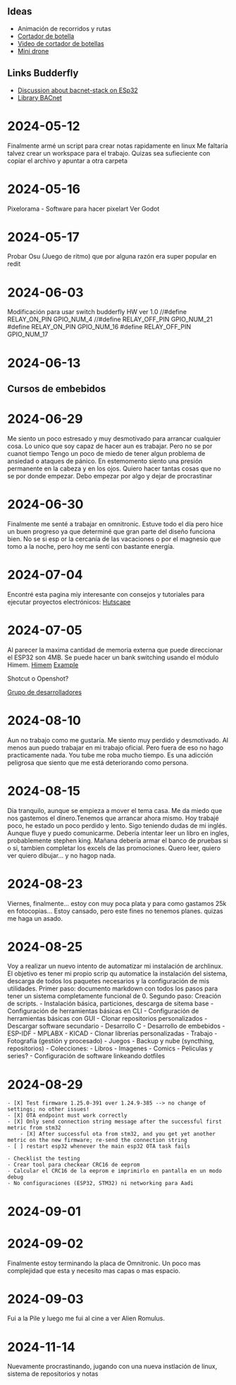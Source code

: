 ## Ideas
- Animación de recorridos y rutas
- [Cortador de botella](https://www.instructables.com/DIY-Automated-Glass-Bottle-Cutter/?utm_source=newsletter&utm_medium=email)
- [Video de cortador de botellas](https://www.youtube.com/watch?v=Gdn8ix2_LdE&t=607s)
- [Mini drone](https://www.instructables.com/Make-a-Tiny-Arduino-Drone-With-FPV-Camera/?utm_source=newsletter&utm_medium=email)

## Links Budderfly
- [Discussion about bacnet-stack on ESp32](https://github.com/bacnet-stack/bacnet-stack/issues/196)
- [Library BACnet](https://github.com/bacnet-stack/bacnet-stack)

# 2024-05-12
Finalmente armé un script para crear notas rapidamente en linux
Me faltaría talvez crear un workspace para el trabajo. Quizas sea sufieciente con copiar el archivo y apuntar a otra carpeta

# 2024-05-16
Pixelorama - Software para hacer pixelart
Ver Godot

# 2024-05-17
Probar Osu (Juego de ritmo) que por alguna razón era super popular en redit

# 2024-06-03
Modificación para usar switch budderfly HW ver 1.0
//#define RELAY_ON_PIN                                                  GPIO_NUM_4
//#define RELAY_OFF_PIN                                                 GPIO_NUM_21
#define RELAY_ON_PIN                                                    GPIO_NUM_16
#define RELAY_OFF_PIN                                                   GPIO_NUM_17

# 2024-06-13
## Cursos de embebidos
[](https://pro.codely.com/library/patrones-de-diseno-creacionales-167860/about/)
[](https://www.udemy.com/course/embedded-c-programming-design-patterns/?utm_source=adwords&utm_medium=udemyads&utm_campaign=LongTail_la.EN_cc.ROW&campaigntype=Search&portfolio=ROW-English&language=EN&product=Course&test=&audience=DSA&topic=&priority=&utm_content=deal4584&utm_term=_._ag_77879424134_._ad_535397279649_._kw__._de_c_._dm__._pl__._ti_dsa-1007766171312_._li_9185698_._pd__._&matchtype=&gad_source=1&gclid=EAIaIQobChMIqNrTk4fRhgMVIEVIAB3pJQEOEAAYASAAEgItaPD_BwE&couponCode=2021PM25)
[](https://python-graph-gallery.com/color-palette-finder/)

# 2024-06-29
Me siento un poco estresado y muy desmotivado para arrancar cualquier cosa. Lo unico que soy capaz de hacer aun es trabajar. Pero no se por cuanot tiempo
Tengo un poco de miedo de tener algun problema de ansiedad o ataques de pánico. En estemomento siento una presión permanente en la cabeza y en los ojos.
Quiero hacer tantas cosas que no se por donde empezar. Debo empezar por algo y dejar de procrastinar

# 2024-06-30
Finalmente me senté a trabajar en omnitronic. Estuve todo el día pero hice un buen progreso ya que determiné que gran parte del diseño funciona bien.
No se si esp or la cercanía de las vacaciones o por el magnesio que tomo a la noche, pero hoy me sentí con bastante energía.

# 2024-07-04
Encontré esta pagina miy interesante con consejos y tutoriales para ejecutar proyectos electrónicos:
[Hutscape](https://hutscape.com)


# 2024-07-05
Al parecer la maxima cantidad de memoria externa que puede direccionar el ESP32 son 4MB.
Se puede hacer un bank switching usando el módulo Himem.
[Himem](https://docs.espressif.com/projects/esp-idf/en/latest/esp32/api-reference/system/himem.html)
[Example](https://github.com/espressif/esp-idf/tree/1cb4f346/examples/system/himem)

Shotcut o Openshot?

[Grupo de desarrolladores](https://dyne.org/)

# 2024-08-10
Aun no trabajo como me gustaría. Me siento muy perdido y desmotivado. Al menos aun puedo trabajar en mi trabajo oficial. Pero fuera de eso no hago practicamente nada. You tube me roba mucho tiempo. Es una adicción peligrosa que siento que me está deteriorando como persona.

# 2024-08-15
Día tranquilo, aunque se empieza a mover el tema casa. Me da miedo que nos gastemos el dinero.Tenemos que arrancar ahora mismo.
Hoy trabajé poco, he estado un poco perdido y lento. Sigo teniendo dudas de mi inglés. Aunque fluye y puedo comunicarme. Debería intentar leer un libro en ingles, probablemente stephen king.
Mañana debería armar el banco de pruebas si o si, tambien completar los excels de las promociones.
Quero leer, quiero ver quiero dibujar... y no hagop nada.

# 2024-08-23
Viernes, finalmente... estoy con muy poca plata y para como gastamos 25k en fotocopias... Estoy cansado, pero este fines no tenemos planes. quizas me haga un asado.

# 2024-08-25
Voy a realizar un nuevo intento de automatizar mi instalación de archlinux. El objetivo es tener mi propio scrip qu automatice la instalación del sistema, descarga de todos los paquetes necesarios y la configuración de mis utilidades.
Primer paso: documento markdown con todos los pasos para tener un sistema completamente funcional de 0.
Segundo paso: Creación de scripts.
    - Instalación básica, particiones, descarga de sitema base
    - Configuración de herramientas básicas en CLI
    - Configuración de herramientas básicas con GUI
    - Clonar repositorios personalizados
    - Descargar software secundario
        - Desarrollo C
        - Desarrollo de embebidos
            - ESP-IDF
            - MPLABX
            - KICAD
                - Clonar librerías personalizadas
        - Trabajo
        - Fotografía (gestión y procesado)
        - Juegos
        - Backup y nube (syncthing, repositorios)
        - Colecciones:
            - Libros
            - Imagenes
            - Comics
            - Peliculas y series?
    - Configuración de software linkeando dotfiles

# 2024-08-29
    - [X] Test firmware 1.25.0-391 over 1.24.9-385 --> no change of settings; no other issues!
    - [X] OTA endpoint must work correctly
    - [X] Only send connection string message after the successful first metric from stm32
        - [X] After successful ota from stm32, and you get yet another metric on the new firmware; re-send the connection string
    - [ ] restart esp32 whenever the main esp32 OTA task fails

    - Checklist the testing
    - Crear tool para checkear CRC16 de eeprom
    - Calcular el CRC16 de la eeprom e imprimirlo en pantalla en un modo debug
    - No configuraciones (ESP32, STM32) ni networking para Aadi

# 2024-09-01

# 2024-09-02
Finalmente estoy terminando la placa de Omnitronic. Un poco mas complejidad que esta y necesito mas capas o mas espacio.

# 2024-09-03
Fui a la Pile y luego me fui al cine a ver Alien Romulus.

# 2024-11-14
Nuevamente procrastinando, jugando con una nueva instlación de linux, sistema de repositorios y notas

